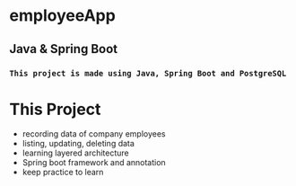 # employeeApp

## Java & Spring Boot

### ``This project is made using Java, Spring Boot and PostgreSQL``

# This Project
- recording data of company employees
- listing, updating, deleting data
- learning layered architecture
- Spring boot framework and annotation
- keep practice to learn
